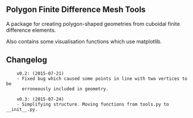 Polygon Finite Difference Mesh Tools
---

A package for creating polygon-shaped geometries from cuboidal finite difference elements.

Also contains some visualisation functions which use matplotlib.

Changelog
---

        v0.2: (2015-07-21)
        - Fixed bug which caused some points in line with two vertices to be
          erroneously included in geometry.
          
        v0.3: (2015-07-24)
        - Simplifying structure. Moving functions from tools.py to __init__.py.
